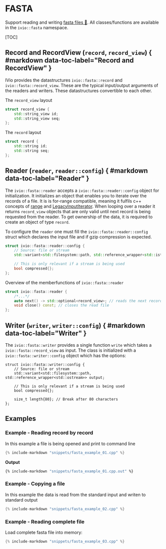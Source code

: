 # FASTA

Support reading and writing [fasta files 🔗](https://blast.ncbi.nlm.nih.gov/doc/blast-topics/).
All classes/functions are available in the `ivio::fasta` namespace.

[TOC]

## Record and RecordView (`record`, `record_view`) { #markdown data-toc-label="Record and RecordView" }
IVio provides the datastructures `ivio::fasta::record` and `ivio::fasta::record_view`. These are the typical input/output arguments of the readers and writers.
These datastructures convertible to each other.

The `record_view` layout
``` c++
struct record_view {
    std::string_view id;
    std::string_view seq;
};
```
The `record` layout
```c++
struct record {
    std::string id;
    std::string seq;
};
```

## Reader (`reader`, `reader::config`) { #markdown data-toc-label="Reader" }
The `ivio::fasta::reader` accepts a `ivio::fasta::reader::config` object for initialization. It initializes an object
that enables you to iterate over the records of a file. It is is for-range compatible, meaning it fulfils c++ concepts of  [range](https://en.cppreference.com/w/cpp/ranges/range) and [LegacyInputIterator](https://en.cppreference.com/w/cpp/named_req/InputIterator).
When looping over a reader it returns `record_view` objects that are only valid until next record is being requested from the reader.
To get ownership of the data, it is required to create an object of type `record`.

To configure the `reader` one must fill the `ivio::fasta::reader::config` struct which declares the input file and if gzip compression is expected.
```c++
struct ivio::fasta::reader::config {
    // Source: file or stream
    std::variant<std::filesystem::path, std::reference_wrapper<std::istream>> input;

    // This is only relevant if a stream is being used
    bool compressed{};
};
```

Overview of the memberfunctions of `ivio::fasta::reader`
```c++
struct ivio::fasta::reader {
    /*...*/
    auto next() -> std::optional<record_view>; // reads the next record
    void close() const; // closes the read file
};
```

## Writer (`writer`, `writer::config`) { #markdown data-toc-label="Writer" }
The `ivio::fasta::writer` provides a single function `write` which takes a `ivio::fasta::record_view` as input.
The class is initialized with a `ivio::fasta::writer::config` object which has the options:
```
struct ivio::fasta::writer::config {
    // Source: file or stream
    std::variant<std::filesystem::path, std::reference_wrapper<std::ostream>> output;

    // This is only relevant if a stream is being used
    bool compressed{};

    size_t length{80}; // Break after 80 characters
};
```
## Examples
### Example - Reading record by record
In this example a file is being opened and print to command line
```c++
{% include-markdown "snippets/fasta_example_01.cpp" %}
```
**Output**
```sh
{% include-markdown "snippets/fasta_example_01.cpp.out" %}
```
### Example - Copying a file
In this example the data is read from the standard input and writen to standard output
```c++
{% include-markdown "snippets/fasta_example_02.cpp" %}
```

### Example - Reading complete file
Load complete fasta file into memory:
```c++
{% include-markdown "snippets/fasta_example_03.cpp" %}
```
